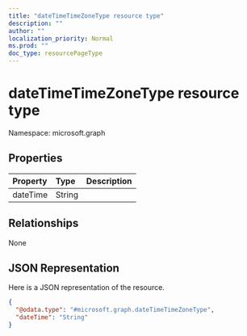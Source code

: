 ```yaml
---
title: "dateTimeTimeZoneType resource type"
description: ""
author: ""
localization_priority: Normal
ms.prod: ""
doc_type: resourcePageType
---
```


# dateTimeTimeZoneType resource type


Namespace: microsoft.graph



## Properties
|Property|Type|Description|
|:---|:---|:---|
|dateTime|String||

## Relationships
None

## JSON Representation
Here is a JSON representation of the resource.
<!-- {
  "blockType": "resource",
  "@odata.type": "microsoft.graph.dateTimeTimeZoneType"
}
-->
``` json
{
  "@odata.type": "#microsoft.graph.dateTimeTimeZoneType",
  "dateTime": "String"
}
```

